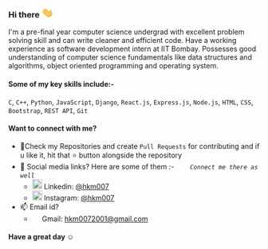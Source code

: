 ### Hi there <img src="https://github.com/hkm007/hkm007/blob/master/Assets/Hi.gif" height ="20px"  width="25px">

I'm a pre-final year computer science undergrad with excellent problem solving skill and can write cleaner and efficient code. Have a working experience as software development intern at IIT Bombay. Possesses good understanding of computer science fundamentals like data structures and algorithms, object oriented programming and operating system.

#### Some of my key skills include:- 

`C`, `C++`, `Python`, `JavaScript`, `Django`, `React.js`, `Express.js`, `Node.js`, `HTML`, `CSS`, `Bootstrap`, `REST API`, `Git`

#### Want to connect with me?
- 📓Check my Repositories and create `Pull Requests` for contributing and if u like it, hit that ⭐ button alongside the repository
- 📱 Social media links? Here are some of them :-  &emsp;&emsp;*`Connect me there as well`*
  - <img src="https://img.icons8.com/color/50/000000/linkedin.png" height = "20" width = "20"/> Linkedin: [@hkm007](https://www.linkedin.com/in/himanshu-mishra-249785188/)
  - <img src="https://img.icons8.com/fluent/48/000000/instagram-new.png" height = "20" width = "20"/> Instagram: [@hkm007](https://www.instagram.com/_hkm007_/)
- 📫 Email id?
  - <img src="https://img.icons8.com/color/48/000000/gmail.png"  height = "15" width = "16"/> Gmail: [hkm0072001@gmail.com](hkm0072001@gmail.com)

#### Have a great day ☺️

